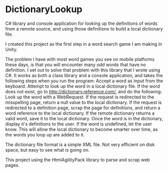# DictionaryLookup
C# library and console application for looking up the definitions of words from a remote source, and using those definitions to build a local dictionary file.

I created this project as the first step in a word search game I am making in Unity.

The problem I have with most word games you see on mobile platforms these days, is that you will encounter many odd words that have no definition.  I set out to solve that problem with this library that I wrote using C#.  It works as both a class library and a console application, and takes the following steps when you run the program:
Accept a word as input from the keyboard.
Attempt to look up the word in a local dictionary file.
If the word does not exist, go to http://dictionary.reference.com/, and do the following:
Look up the word with a WebRequest.
If the request is redirected to the misspelling page, return a null value to the local dictionary.
If the request is redirected to a definition page, scrap the page for definitions, and return a word reference to the local dictionary.
If the remote dictionary returns a valid word, save it to the local dictionary.
Once the word is in the dictionary, display it's definitions to the user.
If the word is undefined, let the user know.
This will allow the local dictionary to become smarter over time, as the words you loop up are added to it.

The dictionary file format is a simple XML file.  Not very efficient on disk space, but easy to see what is going on.

This project using the HtmlAgilityPack library to parse and scrap web pages.

